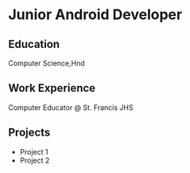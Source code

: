 # Junior Android Developer

## Education
Computer Science,Hnd

## Work Experience
Computer Educator @ St. Francis JHS

## Projects
 - Project 1
 - Project 2
